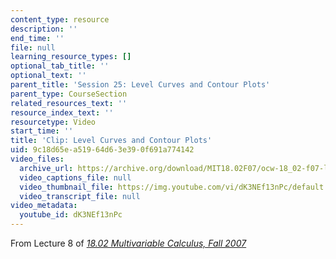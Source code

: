 ```yaml
---
content_type: resource
description: ''
end_time: ''
file: null
learning_resource_types: []
optional_tab_title: ''
optional_text: ''
parent_title: 'Session 25: Level Curves and Contour Plots'
parent_type: CourseSection
related_resources_text: ''
resource_index_text: ''
resourcetype: Video
start_time: ''
title: 'Clip: Level Curves and Contour Plots'
uid: 9c18d65e-a519-64d6-3e39-0f691a774142
video_files:
  archive_url: https://archive.org/download/MIT18.02F07/ocw-18_02-f07-lec08_300k.mp4
  video_captions_file: null
  video_thumbnail_file: https://img.youtube.com/vi/dK3NEf13nPc/default.jpg
  video_transcript_file: null
video_metadata:
  youtube_id: dK3NEf13nPc
---
```


From Lecture 8 of [_18.02 Multivariable Calculus, Fall 2007_](/courses/18-02-multivariable-calculus-fall-2007/pages/video-lectures)